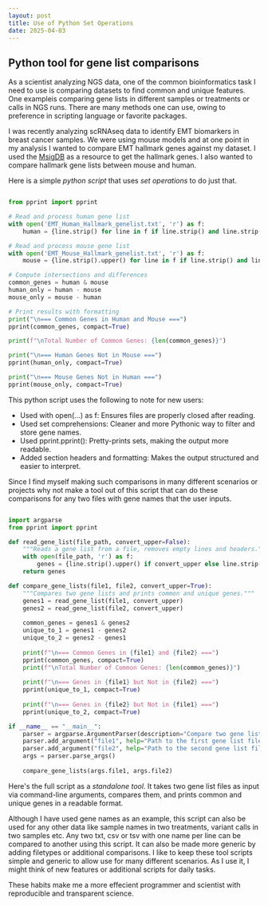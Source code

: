 ```yaml
---
layout: post
title: Use of Python Set Operations 
date: 2025-04-03
---
```


## Python tool for gene list comparisons

As a scientist analyzing NGS data, one of the common bioinformatics task I need to use is comparing datasets to find common and unique features. One exampleis comparing gene lists in different samples or treatments or calls in NGS runs. There are many methods one can use, owing to preference in scripting language or favorite packages. 

I was recently analyzing scRNAseq data to identify EMT biomarkers in breast cancer samples. We were using mouse models and at one point in my analysis I wanted to compare EMT hallmark genes against my dataset. I used the [MsigDB](https://www.gsea-msigdb.org/gsea/msigdb/human/geneset/HALLMARK_EPITHELIAL_MESENCHYMAL_TRANSITION.html) as a resource to get the hallmark genes. I also wanted to compare hallmark gene lists between mouse and human.  

Here is a simple *python script* that uses *set operations* to do just that. 


```python

from pprint import pprint

# Read and process human gene list
with open('EMT_Human_Hallmark_genelist.txt', 'r') as f:
    human = {line.strip() for line in f if line.strip() and line.strip() != "GENE_SYMBOLS"}

# Read and process mouse gene list
with open('EMT_Mouse_Hallmark_genelist.txt', 'r') as f:
    mouse = {line.strip().upper() for line in f if line.strip() and line.strip() != "GENE_SYMBOLS"}

# Compute intersections and differences
common_genes = human & mouse
human_only = human - mouse
mouse_only = mouse - human

# Print results with formatting
print("\n=== Common Genes in Human and Mouse ===")
pprint(common_genes, compact=True)

print(f"\nTotal Number of Common Genes: {len(common_genes)}")

print("\n=== Human Genes Not in Mouse ===")
pprint(human_only, compact=True)

print("\n=== Mouse Genes Not in Human ===")
pprint(mouse_only, compact=True)

```

This python script uses the following to note for new users: 
- Used with open(...) as f: Ensures files are properly closed after reading.
- Used set comprehensions: Cleaner and more Pythonic way to filter and store gene names.
- Used pprint.pprint(): Pretty-prints sets, making the output more readable.
- Added section headers and formatting: Makes the output structured and easier to interpret.


Since I find myself making such comparisons in many different scenarios or projects why not make a tool out of this script that can do these comparisons for any two files with gene names that the user inputs.

```python

import argparse
from pprint import pprint

def read_gene_list(file_path, convert_upper=False):
    """Reads a gene list from a file, removes empty lines and headers."""
    with open(file_path, 'r') as f:
        genes = {line.strip().upper() if convert_upper else line.strip() for line in f if line.strip() and line.strip() != "GENE_SYMBOLS"}
    return genes

def compare_gene_lists(file1, file2, convert_upper=True):
    """Compares two gene lists and prints common and unique genes."""
    genes1 = read_gene_list(file1, convert_upper)
    genes2 = read_gene_list(file2, convert_upper)
    
    common_genes = genes1 & genes2
    unique_to_1 = genes1 - genes2
    unique_to_2 = genes2 - genes1
    
    print(f"\n=== Common Genes in {file1} and {file2} ===")
    pprint(common_genes, compact=True)
    print(f"\nTotal Number of Common Genes: {len(common_genes)}")
    
    print(f"\n=== Genes in {file1} but Not in {file2} ===")
    pprint(unique_to_1, compact=True)
    
    print(f"\n=== Genes in {file2} but Not in {file1} ===")
    pprint(unique_to_2, compact=True)

if __name__ == "__main__":
    parser = argparse.ArgumentParser(description="Compare two gene lists and identify common and unique genes.")
    parser.add_argument("file1", help="Path to the first gene list file")
    parser.add_argument("file2", help="Path to the second gene list file")
    args = parser.parse_args()
    
    compare_gene_lists(args.file1, args.file2)

```

Here's the full script as a *standalone tool*. It takes two gene list files as input via command-line arguments, compares them, and prints common and unique genes in a readable format.

Although I have used gene names as an example, this script can also be used for any other data like sample names in two treatments, variant calls in two samples etc. Any two txt, csv or tsv with one name per line can be compared to another using this script. It can also be made more generic by adding filetypes or additional comparisons. I like to keep these tool scripts simple and generic to allow use for many different scenarios. As I use it, I might think of new features or additional scripts for daily tasks. 

These habits make me a more effecient programmer and scientist with reproducible and transparent science. 

